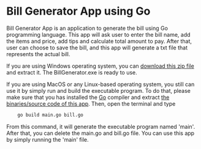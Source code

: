 # Bill Generator App using Go     

Bill Generator App is an application to generate the bill using Go programming language. This app will ask user to enter the bill name, add the items and price, add tips and calculate total amount to pay. After that, user can choose to save the bill, and this app will generate a txt file that represents the actual bill.     

If you are using Windows operating system, you can [download this zip file](https://github.com/muhduzairmf/bill-generator-app/releases/tag/v1.0) and extract it. The BillGenerator.exe is ready to use.        

If you are using MacOS or any Linux-based operating system, you still can use it by simply run and build the executable program. To do that, please make sure that you has installed the [Go](https://go.dev/dl/) compiler and extract [the binaries/source code of this app](https://github.com/muhduzairmf/bill-generator-app/releases/tag/v1.0). Then, open the terminal and type        

```Bash
    go build main.go bill.go
```

From this command, it will generate the executable program named 'main'. After that, you can delete the main.go and bill.go file. You can use this app by simply running the 'main' file.
